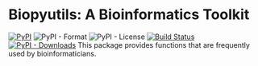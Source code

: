 # Biopyutils: A Bioinformatics Toolkit
[![PyPI](https://img.shields.io/pypi/v/Biopyutils?color=blue)](https://pypi.org/project/Biopyutils/) ![PyPI - Format](https://img.shields.io/pypi/format/Biopyutils?style=flat-square) ![PyPI - License](https://img.shields.io/pypi/l/Biopyutils?color=red) [![Build Status](https://travis-ci.org/jingxinfu/Biopyutils.svg?branch=master)](https://travis-ci.org/jingxinfu/Biopyutils) [![PyPI - Downloads](https://img.shields.io/pypi/dm/Biopyutils?color=green&label=pypi%20download&logoColor=green&style=flat-square)](https://pypi.org/project/Biopyutils/) 
This package provides functions that are frequently used by bioinformaticians. 
